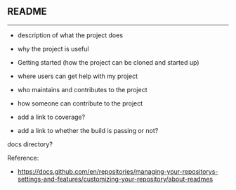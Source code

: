 ## README
------
- description of what the project does
- why the project is useful
- Getting started (how the project can be cloned and started up)
- where users can get help with my project
- who maintains and contributes to the project
- how someone can contribute to the project

- add a link to coverage?
- add a link to whether the build is passing or not?

docs directory? 

Reference: 
- https://docs.github.com/en/repositories/managing-your-repositorys-settings-and-features/customizing-your-repository/about-readmes